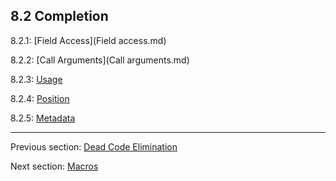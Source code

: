## 8.2 Completion

8.2.1: [Field Access](Field access.md)

8.2.2: [Call Arguments](Call arguments.md)

8.2.3: [Usage](usage.md)

8.2.4: [Position](position.md)

8.2.5: [Metadata](metadata.md)

---

Previous section: [Dead Code Elimination](cr-dce.md)

Next section: [Macros](macro.md)